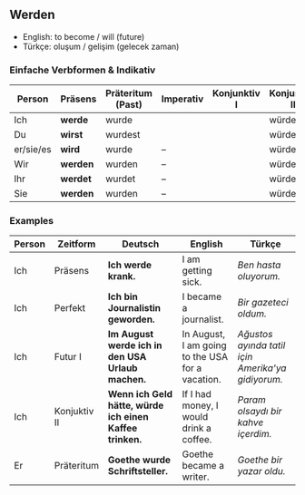 ## Werden

 - English: to become / will (future)
 - Türkçe: oluşum / gelişim (gelecek zaman)

### Einfache Verbformen & Indikativ

Person | Präsens | Präteritum (Past) | Imperativ | Konjunktiv I | Konjunktiv II | Perfekt | Futur
--- | --- | --- | --- | --- | --- | --- | --- 
Ich | **werde** | wurde |  |  | würde | geworden | werde
Du | **wirst** | wurdest  |  |  | würdest  |  | wirst
er/sie/es | **wird** | wurde | &ndash; |  | würde |  | wird
Wir | **werden** | wurden | &ndash; |  | würden |  | werden
Ihr | **werdet** | wurdet | &ndash; |  | würdet |  | werdet
Sie | **werden** | wurden | &ndash; |  | würden |  | werden


### Examples
Person | Zeitform | Deutsch | English | Türkçe
--- | --- | --- | --- | ---
Ich | Präsens | **Ich werde krank.** | I am getting sick. | _Ben hasta oluyorum._
Ich | Perfekt | **Ich bin Journalistin geworden.** | I became a journalist. | _Bir gazeteci oldum._
Ich | Futur I | **Im August werde ich in den USA Urlaub machen.** | In August, I am going to the USA for a vacation. | _Ağustos ayında tatil için Amerika'ya gidiyorum._
Ich | Konjuktiv II | **Wenn ich Geld hätte, würde ich einen Kaffee trinken.** | If I had money, I would drink a coffee. | _Param olsaydı bir kahve içerdim._
Er | Präteritum | **Goethe wurde Schriftsteller.** | Goethe became a writer. | _Goethe bir yazar oldu._

